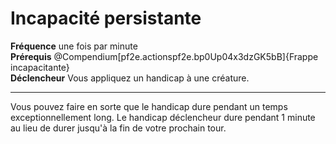 # Incapacité persistante

<p><span id="ctl00_MainContent_DetailedOutput"><strong>Fréquence</strong> une fois par minute<br><strong>Prérequis</strong> @Compendium[pf2e.actionspf2e.bp0Up04x3dzGK5bB]{Frappe incapacitante}<br><strong>Déclencheur</strong> Vous appliquez un handicap à une créature.<br></span></p>
<hr>
<p>Vous pouvez faire en sorte que le handicap dure pendant un temps exceptionnellement long. Le handicap déclencheur dure pendant 1 minute au lieu de durer jusqu'à la fin de votre prochain tour.&nbsp;</p>